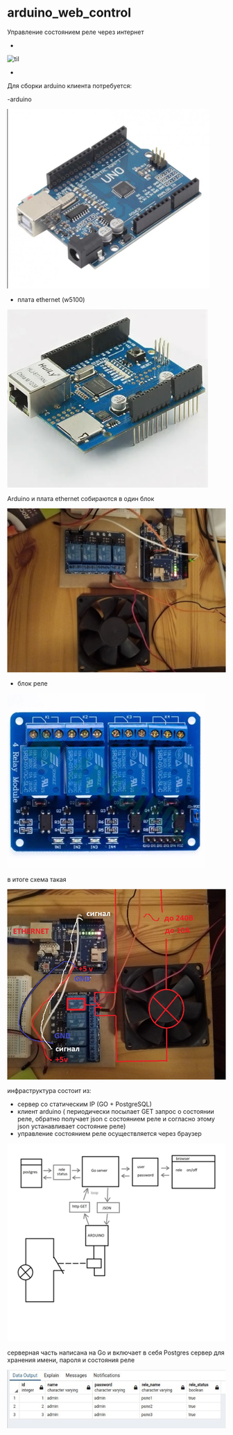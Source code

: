 # arduino_web_control
Управление состоянием реле через интернет

- 
![til](https://github.com/SergeyVlasov/arduino_web_control/blob/main/web_control.gif)

- 

Для сборки arduino клиента потребуется:

-arduino

![til](https://github.com/SergeyVlasov/arduino_web_control/blob/main/media/uno.jpg)

- плата ethernet (w5100)

![til](https://github.com/SergeyVlasov/arduino_web_control/blob/main/media/w5100.jpg)


Arduino и плата ethernet собираются в один блок

![til](https://github.com/SergeyVlasov/arduino_web_control/blob/main/media/uno%2Bw5100.jpg)


- блок реле

![til](https://github.com/SergeyVlasov/arduino_web_control/blob/main/media/relay.jpg)


в итоге схема такая


![til](https://github.com/SergeyVlasov/arduino_web_control/blob/main/media/sceme.jpg)



инфраструктура состоит из:

- сервер со статическим IP (GO + PostgreSQL)
- клиент arduino ( периодически посылает GET запрос о состоянии реле, обратно получает json с состоянием реле и согласно этому json устанавливает состояние реле)
- управление состоянием реле осуществляется через браузер

![til](https://github.com/SergeyVlasov/arduino_web_control/blob/main/web_control.jpg)




серверная часть написана на Go и включает в себя Postgres сервер для хранения имени, пароля и состояния реле

![til](https://github.com/SergeyVlasov/arduino_web_control/blob/main/psql.jpeg)

